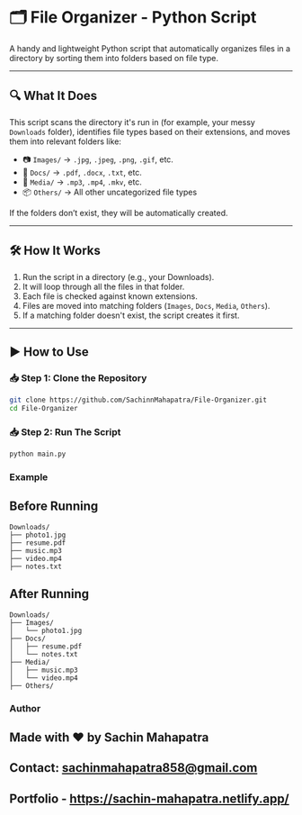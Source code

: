 # 🗂️ File Organizer - Python Script

A handy and lightweight Python script that automatically organizes files in a directory by sorting them into folders based on file type.

---

## 🔍 What It Does

This script scans the directory it's run in (for example, your messy `Downloads` folder), identifies file types based on their extensions, and moves them into relevant folders like:

- 📷 `Images/` → `.jpg`, `.jpeg`, `.png`, `.gif`, etc.
- 📄 `Docs/` → `.pdf`, `.docx`, `.txt`, etc.
- 🎵 `Media/` → `.mp3`, `.mp4`, `.mkv`, etc.
- 📦 `Others/` → All other uncategorized file types

If the folders don’t exist, they will be automatically created.

---

## 🛠️ How It Works

1. Run the script in a directory (e.g., your Downloads).
2. It will loop through all the files in that folder.
3. Each file is checked against known extensions.
4. Files are moved into matching folders (`Images`, `Docs`, `Media`, `Others`).
5. If a matching folder doesn't exist, the script creates it first.

---

## ▶️ How to Use

### 📥 Step 1: Clone the Repository
```bash
git clone https://github.com/SachinnMahapatra/File-Organizer.git
cd File-Organizer
``` 
### 📥 Step 2: Run The Script
```bash
python main.py
```
### Example
## Before Running 
```
Downloads/
├── photo1.jpg
├── resume.pdf
├── music.mp3
├── video.mp4
├── notes.txt
```
## After Running
``` 
Downloads/
├── Images/
│   └── photo1.jpg
├── Docs/
│   ├── resume.pdf
│   └── notes.txt
├── Media/
│   ├── music.mp3
│   └── video.mp4
├── Others/
```

### Author 
## Made with ❤️ by Sachin Mahapatra
## Contact: sachinmahapatra858@gmail.com
## Portfolio - https://sachin-mahapatra.netlify.app/